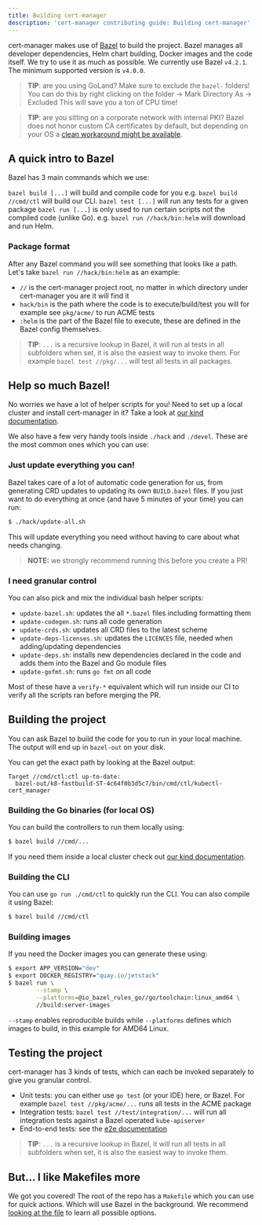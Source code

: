 ```yaml
---
title: Building cert-manager
description: 'cert-manager contributing guide: Building cert-manager'
---
```


cert-manager makes use of [Bazel](https://bazel.build/) to build the project. 
Bazel manages all developer dependencies, Helm chart building, Docker images and the code itself. 
We try to use it as much as possible.
We currently use Bazel `v4.2.1`. The minimum supported version is `v4.0.0`.

> **TIP**: are you using GoLand? Make sure to exclude the `bazel-` folders! You can do this by right clicking on the folder -> Mark Directory As -> Excluded
> This will save you a ton of CPU time!

> **TIP**: are you sitting on a corporate network with internal PKI? Bazel does not honor custom CA certificates by default, but depending on your OS
> a [clean workaround might be available](https://groups.google.com/g/bazel-discuss/c/13uPDObyfQg/m/UjPbalztCQAJ).

## A quick intro to Bazel

Bazel has 3 main commands which we use:

`bazel build [...]` will build and compile code for you e.g. `bazel build //cmd/ctl` will build our CLI. 
`bazel test [...]` will run any tests for a given package
`bazel run [...]` is only used to run certain scripts not the compiled code (unlike Go). e.g. `bazel run //hack/bin:helm` will download and run Helm.

### Package format

After any Bazel command you will see something that looks like a path.
Let's take `bazel run //hack/bin:helm` as an example:

* `//` is the cert-manager project root, no matter in which directory under cert-manager you are it will find it
* `hack/bin` is the path where the code is to execute/build/test you will for example see `pkg/acme/` to run ACME tests
* `:helm` is the part of the Bazel file to execute, these are defined in the Bazel config themselves.

> **TIP**: `...` is a recursive lookup in Bazel, it will run al tests in all subfolders when set, it is also the easiest way to invoke them.
> For example `bazel test //pkg/...` will test all tests in all packages.

## Help so much Bazel!

No worries we have a lot of helper scripts for you!
Need to set up a local cluster and install cert-manager in it? Take a look at [our kind documentation](./kind.md).

We also have a few very handy tools inside `./hack` and `./devel`. These are the most common ones which you can use:

### Just update everything you can!

Bazel takes care of a lot of automatic code generation for us, from generating CRD updates to updating its own `BUILD.bazel` files.
If you just want to do everything at once (and have 5 minutes of your time) you can run:

```bash 
$ ./hack/update-all.sh
```

This will update everything you need without having to care about what needs changing.

> **NOTE:** we strongly recommend running this before you create a PR!

### I need granular control 

You can also pick and mix the individual bash helper scripts:

* `update-bazel.sh`: updates the all `*.bazel` files including formatting them
* `update-codegen.sh`: runs all code generation
* `update-crds.sh`: updates all CRD files to the latest scheme
* `update-deps-licenses.sh`: updates the `LICENCES` file, needed when adding/updating dependencies
* `update-deps.sh`: installs new dependencies declared in the code and adds them into the Bazel and Go module files
* `update-gofmt.sh`: runs `go fmt` on all code

Most of these have a `verify-*` equivalent which will run inside our CI to verify all the scripts ran before merging the PR.

## Building the project

You can ask Bazel to build the code for you to run in your local machine.
The output will end up in `bazel-out` on your disk.

You can get the exact path by looking at the Bazel output:
```
Target //cmd/ctl:ctl up-to-date:
  bazel-out/k8-fastbuild-ST-4c64f0b3d5c7/bin/cmd/ctl/kubectl-cert_manager
```

### Building the Go binaries (for local OS)

You can build the controllers to run them locally using:
```bash
$ bazel build //cmd/...
```
If you need them inside a local cluster check out [our kind documentation](./kind.md).

### Building the CLI

You can use `go run ./cmd/ctl` to quickly run the CLI.
You can also compile it using Bazel:
```bash
$ bazel build //cmd/ctl
```

### Building images

If you need the Docker images you can generate these using:
```bash
$ export APP_VERSION="dev"
$ export DOCKER_REGISTRY="quay.io/jetstack"
$ bazel run \
		--stamp \
		--platforms=@io_bazel_rules_go//go/toolchain:linux_amd64 \
		//build:server-images
```

`--stamp` enables reproducible builds while `--platforms` defines which images to build, in this example for AMD64 Linux.

## Testing the project 

cert-manager has 3 kinds of tests, which can each be invoked separately to give you granular control.

* Unit tests: you can either use `go test` (or your IDE) here, or Bazel. For example `bazel test //pkg/acme/...` runs all tests in the ACME package
* Integration tests: `bazel test //test/integration/...` will run all integration tests against a Bazel operated `kube-apiserver`
* End-to-end tests: see the [e2e documentation](./e2e.md)

> **TIP**: `...` is a recursive lookup in Bazel, it will run all tests in all subfolders when set, it is also the easiest way to invoke them.


## But... I like Makefiles more

We got you covered! The root of the repo has a `Makefile` which you can use for quick actions. Which will use Bazel in the background.
We recommend [looking at the file](https://github.com/jetstack/cert-manager/blob/master/Makefile) to learn all possible options.